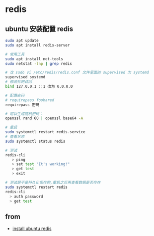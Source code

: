 # redis

## ubuntu 安装配置 redis

```bash
sudo apt update
sudo apt install redis-server

# 常用工具
sudo apt install net-tools
sudo netstat -lnp | grep redis

# 改 sudo vi /etc/redis/redis.conf 文件里面的 supervised 为 systemd
supervised systemd
# 修改外网访问 
bind 127.0.0.1 ::1 改为 0.0.0.0

# 配置密码
# requirepass foobared 
requirepass 密码

# 可以生成随机密码：
openssl rand 60 | openssl base64 -A

# 重启
sudo systemctl restart redis.service
# 查看状态
sudo systemctl status redis

# 测试
redis-cli
   > ping
   > set test "It's working!"
   > get test
   > exit

# 测试是不是持久化保存的,重启之后再查看数据是否存在
sudo systemctl restart redis
redis-cli
  > auth password
  > get test


```



## from

- [install ubuntu redis](https://www.digitalocean.com/community/tutorials/how-to-install-and-secure-redis-on-ubuntu-20-04)
